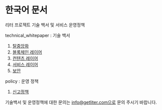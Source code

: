 # 한국어 문서

리터 프로젝트 기술 백서 및 서비스 운영정책

technical_whitepaper : 기술 백서 
1. [탈중앙화](https://github.com/LiterDev/doc/blob/master/korean/technical_whitepaper/decentralized.md)
2. [블록체인 레이어](https://github.com/LiterDev/doc/blob/master/korean/technical_whitepaper/blockchainlayer.md)
3. [컨텐츠 레이어](https://github.com/LiterDev/doc/blob/master/korean/technical_whitepaper/contentslayer.md)
4. [서비스 레이어](https://github.com/LiterDev/doc/blob/master/korean/technical_whitepaper/servicelayer.md)
5. [보안](https://github.com/LiterDev/doc/blob/master/korean/technical_whitepaper/securityplan.md)

policy : 운영 정책
1. [신고정책](https://github.com/LiterDev/doc/blob/master/korean/policy/abusing.md)

기술백서 및 운영정책에 대한 문의는 info@getliter.com으로 문의 주시기 바랍니다.
